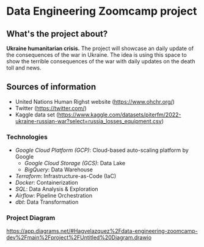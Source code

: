 # Data Engineering Zoomcamp project

## What's the project about?

**Ukraine humanitarian crisis.** The project will showcase an daily update of the consequences of the war in Ukraine. The idea is using this space to show the terrible consequences of the war with daily updates on the death toll and news. 

## Sources of information

* United Nations Human Righst website (https://www.ohchr.org/)
* Twitter (https://twitter.com/)
* Kaggle data set (https://www.kaggle.com/datasets/piterfm/2022-ukraine-russian-war?select=russia_losses_equipment.csv)

### Technologies
* *Google Cloud Platform (GCP)*: Cloud-based auto-scaling platform by Google
  * *Google Cloud Storage (GCS)*: Data Lake
  * *BigQuery*: Data Warehouse
* *Terraform*: Infrastructure-as-Code (IaC)
* *Docker*: Containerization
* *SQL*: Data Analysis & Exploration
* *Airflow*: Pipeline Orchestration
* *dbt*: Data Transformation

### Project Diagram

https://app.diagrams.net/#Hagvelazquez%2Fdata-engineering-zoomcamp-dev%2Fmain%2Fproject%2FUntitled%20Diagram.drawio
